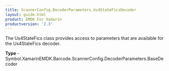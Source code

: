 ```yaml
---
title: ScannerConfig.DecoderParameters.Us4StateFicsDecoder
layout: guide.html 
product: EMDK For Xamarin 
productversion: '2.3' 
---
```

The Us4StateFics class provides access to parameters that are available for the Us4StateFics decoder.

**Type** - Symbol.XamarinEMDK.Barcode.ScannerConfig.DecoderParameters.BaseDecoder



